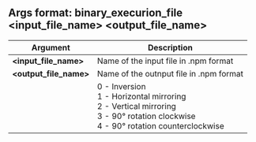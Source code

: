 ## Args format: binary_execurion_file <input_file_name> <output_file_name> <action>

| Argument | Description |
|---|---|
|**<input_file_name>**|Name of the input file in .npm format|
|**<output_file_name>**|Name of the outnput file in .npm format|
|**<action>**|0 - Inversion<br>1 - Horizontal mirroring<br>2 - Vertical mirroring<br>3 - 90° rotation clockwise<br>4 - 90° rotation counterclockwise|
